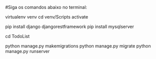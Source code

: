 #Siga os comandos abaixo no terminal:

virtualenv venv
cd venv/Scripts
activate

pip install django djangorestframework 
pip install mysqlserver

cd TodoList

python manage.py makemigrations
python manage.py migrate
python manage.py runserver

